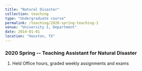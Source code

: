 ```yaml
---
title: "Natural Disaster"
collection: teaching
type: "Undergraduate course"
permalink: /teaching/2020-spring-teaching-1
venue: "University 1, Department"
date: 2014-01-01
location: "Houston, TX"
---
```


### 2020 Spring -- Teaching Assistant for Natural Disaster
1. Held Office hours, graded weekly assignments and exams